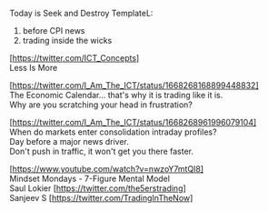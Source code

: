 Today is Seek and Destroy TemplateL:
1. before CPI news
2. trading inside the wicks

[https://twitter.com/ICT_Concepts]  
Less Is More

[https://twitter.com/I_Am_The_ICT/status/1668268168899448832]  
The Economic Calendar... that's why it is trading like it is.    
Why are you scratching your head in frustration?  

  
[https://twitter.com/I_Am_The_ICT/status/1668268961996079104]  
When do markets enter consolidation intraday profiles?    
Day before a major news driver.    
Don't push in traffic, it won't get you there faster.  

[https://www.youtube.com/watch?v=nwzoY7mtQI8]   
Mindset Mondays - 7-Figure Mental Model  
Saul Lokier  [https://twitter.com/the5erstrading]  
Sanjeev S [https://twitter.com/TradingInTheNow]  
